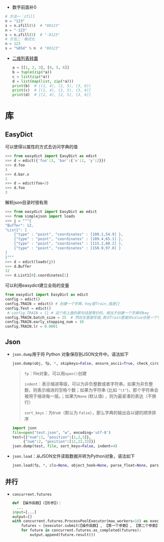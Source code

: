 - 数字前面补0

```python
# 方法一：zfill
n = "123"
s = n.zfill(5)	# "00123"
n = "-123"
s = n.zfill(5)	# "-0123"
# 方法二：格式化
n = 123
s = "%05d" % n	# "00123"
```

- [二维列表转置](https://blog.csdn.net/chichu261/article/details/102847030)

  ```python
  a = [[1, 2, 3], [4, 5, 6]]
  b = tuple(zip(*a))
  c = list(zip(*a))
  d = list(map(list, zip(*a)))
  print(b)  # ((1, 4), (2, 5), (3, 6))
  print(c)  # [(1, 4), (2, 5), (3, 6)]
  print(d)  # [[1, 4], [2, 5], [3, 6]]
  ```

  

# 库

## EasyDict

可以使得以属性的方式去访问字典的值

```python
>>> from easydict import EasyDict as edict
>>> d = edict({'foo':3, 'bar':{'x':1, 'y':2}})
>>> d.foo
3
>>> d.bar.x
1
>>> d = edict(foo=3)
>>> d.foo
3
```

解析json目录时很有用

```python
>>> from easydict import EasyDict as edict
>>> from simplejson import loads
>>> j = """{
"Buffer": 12,
"List1": [
    {"type" : "point", "coordinates" : [100.1,54.9] },
    {"type" : "point", "coordinates" : [109.4,65.1] },
    {"type" : "point", "coordinates" : [115.2,80.2] },
    {"type" : "point", "coordinates" : [150.9,97.8] }
]
}"""
>>> d = edict(loads(j))
>>> d.Buffer
12
>>> d.List1[0].coordinates[1]
```

可以利用easydict建立全局的变量

```python
from easydict import EasyDict as edict
config = edict()
config.TRAIN = edict() # 创建一个字典，key是Train,值是{}
config.Test = edict()
 # config.TRAIN = {} # 这个和上面的那句话是等价的，相当于创建一个字典的key
config.TRAIN.batch_size = 25  # 然后在里面写值,表示Train里面的value也是一个字典
config.TRAIN.early_stopping_num = 10
config.TRAIN.lr = 0.0001
```

## Json

- `json.dump`用于将 Python 对象保存到JSON文件中。语法如下

  ```python
  json.dump(obj, fp, *, skipkeys=False, ensure_ascii=True, check_circular=True, allow_nan=True, cls=None, indent=None, separators=None, default=None, sort_keys=False, **kw)
  ```

  > `fp`：file对象，可以用`open()`创建
  >
  > `indent`：表示缩进等级，可以为非负整数或者字符串。如果为非负整数，则表示缩进的空格个数；如果为字符串 (比如 `"\t"`)，那个字符串会被用于缩进每一层。；如果为`None` (默认值) ，则为最紧凑的表达（不换行）
  >
  > `sort_keys`：为true（默认为 `False`），那么字典的输出会以键的顺序排序

  ```python
  import json
  file=open("test.json", "w", encoding='utf-8')
  test=[{"num":1, "position":[1,2,3]},
  	   {"num":2, "position":[11,22,33]}]
  json.dump(test, file, sort_keys=False, indent=4)
  ```

- `json.load`：从JSON文件读取数据并转为Python对象，语法如下

  ```python
  json.load(fp, *, cls=None, object_hook=None, parse_float=None, parse_int=None, parse_constant=None, object_pairs_hook=None, **kw)
  ```

## 并行

- `concurrent.futures`

  ```python
  def 【操作函数】(【形参】)：
  	...
  input=[...]
  output=[]
  with concurrent.futures.ProcessPoolExecutor(max_workers=16) as executor:
      futures = [executor.submit(【操作函数】, 【第一个参数】, 【第二个参数】, 【...参数】) for 【参数】 in enumerate(input)]
      for future in concurrent.futures.as_completed(futures):
          output.append(future.result())
  ```

  